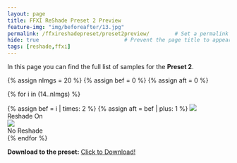 ```yaml
---
layout: page
title: FFXI ReShade Preset 2 Preview
feature-img: "img/beforeafter/13.jpg"
permalink: /ffxireshadepreset/preset2preview/        # Set a permalink your your page
hide: true                           # Prevent the page title to appear in the navbar
tags: [reshade,ffxi]
---
```


In this page you can find the full list of samples for the <b>Preset 2</b>.

{% assign nImgs = 20 %}
{% assign bef = 0 %}
{% assign aft = 0 %}

{% for i in (14..nImgs) %}
<div class="mainSection">
        <div id="comp{{i}}" class="bal-container">
            <div class="bal-after">
                {% assign bef = i | times: 2 %}
                {% assign aft = bef | plus: 1 %}
                <img src="/ElfyLab/img/beforeafter/{{aft}}.png">
                <div class="bal-afterPosition afterLabel">
                    Reshade On
                </div>
            </div>
            <div class="bal-before">
                <div class="bal-before-inset">
                    <img src="/ElfyLab/img/beforeafter/{{bef}}.png">
                    <div class="bal-beforePosition beforeLabel">
                        No Reshade
                    </div>
                </div>
            </div>
            <div class="bal-handle">
                <span class="handle-left-arrow"></span>
                <span class="handle-right-arrow"></span>
            </div>
        </div>
    </div>
{% endfor %}

<b>Download to the preset:</b> <a href="/ElfyLab/downloads/FFXI_Reshade2_(by_arielfy).ini" download>Click to Download!</a>

<script src="/ElfyLab/assets/js/imagecomparison.js"></script>


<script>
        {% for i in (14..nImgs) %}
        new BeforeAfter({
            id: '#comp{{i}}'
        });
        {% endfor %}
</script>

<script>
// Function to reload the page on orientation change
       function reloadOnOrientationChange() {
           location.reload();
       }
        // Attach the orientation change event listener
       window.addEventListener('orientationchange', reloadOnOrientationChange);
</script>
